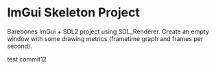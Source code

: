# ImGui Skeleton Project

Barebones ImGui + SDL2 project using SDL_Renderer. Create an empty window with some drawing metrics (frametime graph and frames per second).

test commit12